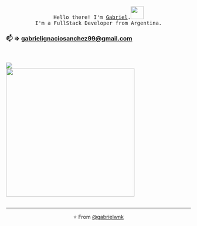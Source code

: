<p align="center">
  <br>
  <samp>Hello there!
    I'm <a href="https://www.linkedin.com/in/gabriel-sanchez-8aa091226">Gabriel</a>.<samp><img src="https://i.pinimg.com/originals/a9/36/c2/a936c2d173cb4af7a620d41222ab856a.gif" width="35px" />
  <br>
    I'm a FullStack Developer from Argentina.
  <br>
    <h3> 📫 => <a href="mailto:gabrielignaciosanchez99@gmail.com">gabrielignaciosanchez99@gmail.com</a></h3>
  <br>
  <br>
  <img align="center" src="https://github-readme-stats.vercel.app/api/top-langs/?username=gabrielwnk&layout=compact" />
  <br>
  <img src="https://c.tenor.com/2uyENRmiUt0AAAAC/coding.gif" width="350" />
  <br>
  <br>

  
  
------------
<p align="center">⭐️ From <a href="https://github.com/gabrielwnk">@gabrielwnk</a></p>
 </p>
